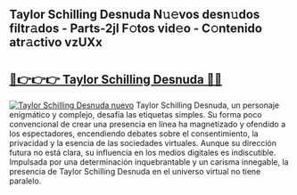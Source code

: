 ## Taylor Schilling Desnuda N𝚞𝚎vos desn𝚞dos filtr𝚊dos - Parts-2jI F𝚘tos vid𝚎o - C𝚘ntenido atr𝚊ctivo vzUXx

# <h2><a href="http://mb02euv.tromn.icu/?c=Taylor+Schilling+Desnuda">🔗👉👉👉 Taylor Schilling Desnuda 🔗🔗</a></h2>

[![Taylor Schilling Desnuda nuevo](https://i.imgur.com/pEAQMta.gif)](http://mb02euv.tromn.icu/?c=Taylor+Schilling+Desnuda)
Taylor Schilling Desnuda, un personaje enigmático y complejo, desafía las etiquetas simples. Su forma poco convencional de crear una presencia en línea ha magnetizado y ofendido a los espectadores, encendiendo debates sobre el consentimiento, la privacidad y la esencia de las sociedades virtuales. Aunque su dirección futura no está clara, su influencia en los medios digitales es indiscutible. Impulsada por una determinación inquebrantable y un carisma innegable, la presencia de Taylor Schilling Desnuda en el universo virtual no tiene paralelo.
